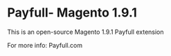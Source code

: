 # Payfull- Magento 1.9.1
This is an open-source Magento 1.9.1 Payfull extension

For more info: 
Payfull.com
